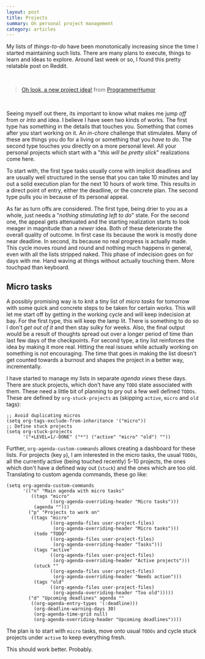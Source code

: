 ```yaml
---
layout: post
title: Projects
summary: On personal project management
category: articles
---
```


<span class="dropcap">M</span>y lists of *things-to-do* have been monotonically
increasing since the time I started maintaining such lists. There are
many plans to execute, things to learn and ideas to explore. Around last week or
so, I found this pretty relatable post on Reddit.

<br>
<blockquote class="reddit-card" data-card-created="1489396976"><a
href="https://www.reddit.com/r/ProgrammerHumor/comments/5x64jl/oh_look_a_new_project_idea/?ref=share&ref_source=embed">Oh
look, a new project idea!</a> from <a
href="http://www.reddit.com/r/ProgrammerHumor">ProgrammerHumor</a></blockquote>
<script async src="//embed.redditmedia.com/widgets/platform.js"
charset="UTF-8"></script>
<br>

Seeing myself out there, its important to know what makes me jump *off* from or
*into* and idea. I believe I have seen two kinds of works. The first type has
something in the details that touches you. Something that comes after you start
working on it. An *in-chore* challenge that stimulates. Many of these are things
you do for a living or something that you *have to do*. The second type touches you
directly on a more personal level. All your personal projects which start with a
"*this will be pretty slick*" realizations come here.

To start with, the first type tasks usually come with implicit deadlines
and are usually well structured in the sense that you can take 10 minutes and
lay out a solid execution plan for the next 10 hours of work time. This results
in a direct point of entry, either the deadline, or the concrete plan. The
second type pulls you in because of its personal appeal.

As far as turn offs are considered. The first type, being drier to you as a
whole, just needs a "*nothing stimulating left to do*" state. For the second
one, the appeal gets attenuated and the starting realization starts to look
meager in magnitude than a *newer* idea. Both of these deteriorate the overall
quality of outcome. In first case its because the work is mostly done near deadline.
In second, its because no real progress is actually made. This cycle moves round
and round and nothing much happens in general, even with all the lists stripped
naked. This phase of indecision goes on for days with me. Hand waving at things
without actually touching them. More touchpad than keyboard.

## Micro tasks

A possibly promising way is to knit a tiny list of *micro tasks* for tomorrow
with some quick and concrete steps to be taken for certain works. This will let
me start off by getting in the working cycle and will keep indecision at bay.
For the first type, this will keep the lamp lit. There is something to do so I
don't *get out of it* and then stay sulky for weeks. Also, the final output would
be a result of thoughts spread out over a longer period of time than last few
days of the checkpoints. For second type, a tiny list reinforces the idea by
making it more real. Hitting the real issues while actually working on something
is not encouraging. The time that goes in making the list doesn't get counted
towards a burnout and shapes the project in a better way, incrementally.

I have started to manage my lists in separate *agenda views* these days. There
are stuck projects, which don't have any `TODO` state associated with them.
These need a little bit of planning to pry out a few well defined `TODOs`. These
are defined by `org-stuck-projects` as (skipping `active`, `micro` and `old` tags):

```elisp
;; Avoid duplicating micros
(setq org-tags-exclude-from-inheritance '("micro"))
;; Define stuck projects
(setq org-stuck-projects
      '("+LEVEL=1/-DONE" ("*") ("active" "micro" "old") ""))
```

Further, `org-agenda-custom-commands` allows creating a dashboard for these
lists. For projects (key `p`), I am interested in the micro tasks, the usual
`TODOs`, all the currently active (being touched recently) 5-10 projects, the
ones which don't have a defined way out (`stuck`) and the ones which are too
old. Translating to custom agenda commands, these go like:

```elisp
(setq org-agenda-custom-commands
      '(("n" "Main agenda with micro tasks"
         ((tags "micro"
                ((org-agenda-overriding-header "Micro tasks")))
          (agenda "")))
        ("p" "Projects to work on"
         ((tags "micro"
                ((org-agenda-files user-project-files)
                 (org-agenda-overriding-header "Micro tasks")))
          (todo "TODO"
                ((org-agenda-files user-project-files)
                 (org-agenda-overriding-header "Tasks")))
          (tags "active"
                ((org-agenda-files user-project-files)
                 (org-agenda-overriding-header "Active projects")))
          (stuck ""
                ((org-agenda-files user-project-files)
                 (org-agenda-overriding-header "Needs action")))
          (tags "old"
                ((org-agenda-files user-project-files)
                 (org-agenda-overriding-header "Too old")))))
        ("d" "Upcoming deadlines" agenda ""
         ((org-agenda-entry-types '(:deadline)))
          (org-deadline-warning-days 30)
          (org-agenda-time-grid null)
          (org-agenda-overriding-header "Upcoming deadlines"))))
```

The plan is to start with `micro` tasks, move onto usual `TODOs` and cycle stuck
projects under `active` to keep everything fresh.

This should work better. Probably.
